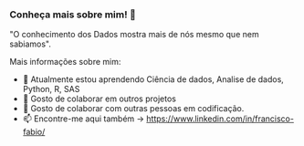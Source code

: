 ### Conheça mais sobre mim! 👋

"O conhecimento dos Dados mostra mais de nós mesmo que nem sabiamos".


Mais informações sobre mim:

- 🌱 Atualmente estou aprendendo Ciência de dados, Analise de dados, Python, R, SAS
- 👯 Gosto de colaborar em outros projetos
- 🤔 Gosto de colaborar com outras pessoas em codificação.
- 📫 Encontre-me aqui também -> https://www.linkedin.com/in/francisco-fabio/

